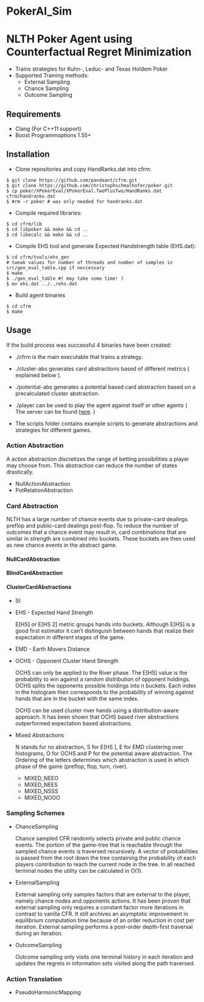 # PokerAI_Sim
 
# NLTH Poker Agent using Counterfactual Regret Minimization

* Trains strategies for Kuhn-, Leduc- and Texas Holdem Poker
* Supported Training methods:
  * External Sampling
  * Chance Sampling
  * Outcome Sampling

## Requirements
* Clang (For C++11 support)
* Boost Programmoptions 1.55+

## Installation
* Clone repositories and copy HandRanks.dat into cfrm:
```
$ git clone https://github.com/pandaant/cfrm.git
$ git clone https://github.com/christophschmalhofer/poker.git
$ cp poker/XPokerEval/XPokerEval.TwoPlusTwo/HandRanks.dat cfrm/handranks.dat
$ #rm -r poker # was only needed for handranks.dat
```
* Compile required libraries:
```shell
$ cd cfrm/lib
$ cd libpoker && make && cd ..
$ cd libecalc && make && cd ..
```
* Compile EHS tool and generate Expected Handstrength table (EHS.dat):
```shell
$ cd cfrm/tools/ehs_gen
# tweak values for number of threads and number of samples in src/gen_eval_table.cpp if neccessary
$ make
$ ./gen_eval_table #( may take some time! )
$ mv ehs.dat ../../ehs.dat
```
* Build agent binaries
```shell
$ cd cfrm 
$ make
```

## Usage
If the build process was successful 4 binaries have been created:

* ./cfrm is the main executable that trains a strategy.
* ./cluster-abs generates card abstractions based of different metrics ( explained below ).
* ./potential-abs generates a potential based card abstraction based on a precalculated cluster abstraction.
* ./player can be used to play the agent against itself or other agents ( The server can be found [here](http://www.computerpokercompetition.org/repos/project_acpc_server/trunk/). )

* The scripts folder contains example scripts to generate abstractions and strategies for different games.

### Action Abstraction

A action abstraction discretizes the range of betting possibilities a player may choose from.
This abstraction can reduce the number of states drastically. 

* NullActionAbstraction 
* PotRelationAbstraction

### Card Abstraction

NLTH has a large number of chance events due to private-card dealings preflop and public-card
dealings post-flop. To reduce the number of outcomes that a chance event may result in, card
combinations that are similar in strength are combined into buckets. These buckets are then
used as new chance events in the abstract game.

#### NullCardAbstraction
#### BlindCardAbstraction
#### ClusterCardAbstractions
* SI

* EHS - Expected Hand Strength

  E[HS] or E[HS 2] metric groups hands into buckets.
  Although E[HS] is a good first estimator it can’t distinguish between hands that realize their
  expectation in different stages of the game.

* EMD - Earth Movers Distance

* OCHS - Opponent Cluster Hand Strength

  OCHS can only be applied to the River phase. The E[HS] value is the probability to win against a random
  distribution of opponent holdings. OCHS splits the opponents possible holdings into n buckets.
  Each index in the histogram then corresponds to the probability of winning against hands that
  are in the bucket with the same index.

  OCHS can be used cluster river hands using a distribution-aware approach. It has been shown
  that OCHS based river abstractions outperformed expectation based abstractions.

* Mixed Abstractions

  N stands for no abstraction, S for E[HS ], E for EMD clustering over histograms, O for OCHS and P for
  the potential aware abstraction. The Ordering of the letters determines which abstraction is used in which phase of the game (preflop, flop, turn, river).

  * MIXED_NEEO
  * MIXED_NEES
  * MIXED_NSSS
  * MIXED_NOOO

### Sampling Schemes

* ChanceSampling

  Chance sampled CFR randomly selects private and public chance events. The portion of the
  game-tree that is reachable through the sampled chance events is traversed recursively. A vector
  of probabilities is passed from the root down the tree containing the probability of each players
  contribution to reach the current node in the tree. In all reached terminal nodes the utility can
  be calculated in O(1).

* ExternalSampling

  External sampling only samples factors that are external to the player, namely chance nodes
  and opponents actions. It has been proven that external sampling only requires a constant
  factor more iterations in contrast to vanilla CFR. It still archives an asymptotic improvement in
  equilibrium computation time because of an order reduction in cost per iteration. External
  sampling performs a post-order depth-first traversal during an iteration.

* OutcomeSampling

  Outcome sampling only visits one terminal history in each iteration and updates the
  regrets in information sets visited along the path traversed.

### Action Translation 

* PseudoHarmonicMapping
